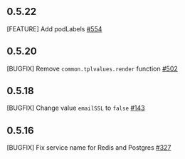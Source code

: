 ## 0.5.22

[FEATURE] Add podLabels [#554](https://github.com/WeblateOrg/helm/pull/554)

## 0.5.20

[BUGFIX] Remove `common.tplvalues.render` function [#502](https://github.com/WeblateOrg/helm/issues/502)

## 0.5.18

[BUGFIX] Change value `emailSSL` to `false` [#143](https://github.com/WeblateOrg/helm/issues/143)

## 0.5.16

[BUGFIX] Fix service name for Redis and Postgres [#327](https://github.com/WeblateOrg/helm/issues/327)
